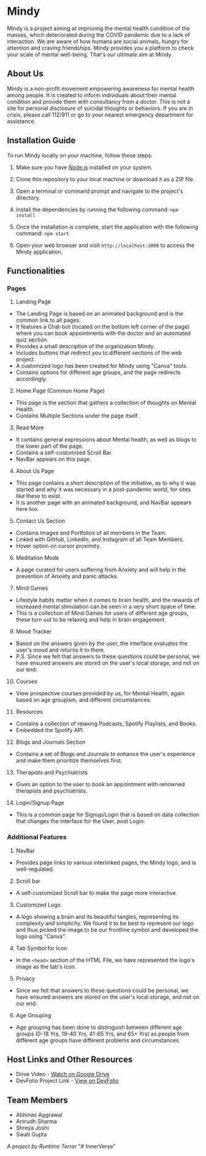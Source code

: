 # Mindy

Mindy is a project aiming at improving the mental health condition of the masses, which deteriorated during the COVID pandemic due to a lack of interaction. We are aware of how humans are social animals, hungry for attention and craving friendships. Mindy provides you a platform to check your scale of mental well-being. That's our ultimate aim at Mindy.

## About Us

Mindy is a non-profit movement empowering awareness for mental health among people. It is created to inform individuals about their mental condition and provide them with consultancy from a doctor. This is not a site for personal disclosure of suicidal thoughts or behaviors. If you are in crisis, please call 112/911 or go to your nearest emergency department for assistance.

## Installation Guide

To run Mindy locally on your machine, follow these steps:

1. Make sure you have [Node.js](https://nodejs.org) installed on your system.

2. Clone this repository to your local machine or download it as a ZIP file.

3. Open a terminal or command prompt and navigate to the project's directory.

4. Install the dependencies by running the following command: `npm install`

5. Once the installation is complete, start the application with the following command: `npm start`
   
6. Open your web browser and visit `http://localhost:3000` to access the Mindy application.

## Functionalities

### Pages

1. Landing Page
- The Landing Page is based on an animated background and is the common link to all pages.
- It features a Chat-bot (located on the bottom left corner of the page) where you can book appointments with the doctor and an automated quiz section.
- Provides a small description of the organization Mindy.
- Includes buttons that redirect you to different sections of the web project.
- A customized logo has been created for Mindy using "Canva" tools.
- Contains options for different age groups, and the page redirects accordingly.

2. Home Page (Common Home Page)
- This page is the section that gathers a collection of thoughts on Mental Health.
- Contains Multiple Sections under the page itself.

3. Read More
- It contains general expressions about Mental health, as well as blogs to the lower part of the page.
- Contains a self-customized Scroll Bar.
- NavBar appears on this page.

4. About Us Page
- This page contains a short description of the initiative, as to why it was started and why it was necessary in a post-pandemic world, for sites like these to exist.
- It is another page with an animated background, and NavBar appears here too.

5. Contact Us Section
- Contains Images and Portfolios of all members in the Team.
- Linked with GitHub, LinkedIn, and Instagram of all Team Members.
- Hover option on cursor proximity.

6. Meditation Mode
- A page curated for users suffering from Anxiety and will help in the prevention of Anxiety and panic attacks.

7. Mind Games
- Lifestyle habits matter when it comes to brain health, and the rewards of increased mental stimulation can be seen in a very short space of time.
- This is a collection of Mind Games for users of different age groups, these turn out to be relaxing and help in brain engagement.

9. Mood Tracker
- Based on the answers given by the user, the interface evaluates the user's mood and returns it to them.
- P.S. Since we felt that answers to these questions could be personal, we have ensured answers are stored on the user's local storage, and not on our end.

10. Courses
 - View prospective courses provided by us, for Mental Health, again based on age groupism, and different circumstances.

11. Resources
 - Contains a collection of relaxing Podcasts, Spotify Playlists, and Books.
 - Embedded the Spotify API.

12. Blogs and Journals Section
 - Contains a set of Blogs and Journals to enhance the user's experience and make them prioritize themselves first.

13. Therapists and Psychiatrists
 - Gives an option to the user to book an appointment with renowned therapists and psychiatrists.

14. Login/Signup Page
 - This is a common page for Signup/Login that is based on data collection that changes the interface for the User, post Login.

### Additional Features

1. NavBar
- Provides page links to various interlinked pages, the Mindy logo, and is well-regulated.

2. Scroll bar
- A self-customized Scroll bar to make the page more interactive.

3. Customized Logo
- A logo showing a brain and its beautiful tangles, representing its complexity and simplicity. We found it to be best to represent our logo and thus picked the image to be our frontline symbol and developed the logo using "Canva".

4. Tab Symbol for Icon
- In the `<head>` section of the HTML File, we have represented the logo's image as the tab's icon.

5. Privacy
- Since we felt that answers to these questions could be personal, we have ensured answers are stored on the user's local storage, and not on our end.

6. Age Grouping
- Age grouping has been done to distinguish between different age groups (0-18 Yrs, 19-40 Yrs, 41-65 Yrs, and 65+ Yrs) as people from different age groups have different problems and circumstances.

## Host Links and Other Resources

- Drive Video - [Watch on Google Drive](https://drive.google.com/drive/folders/1ICczQR7-fv7V-Ldh5wbyS1tDubCW7QMf?usp=sharing)
- DevFolio Project Link - [View on DevFolio](https://devfolio.co/submissions/mindy-edb9)

## Team Members

- Abhinav Aggrawal
- Anirudh Sharma
- Shreya Joshi
- Swati Gupta

*A project by Runtime Terror*
"# InnerVerse" 
